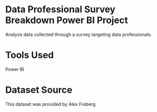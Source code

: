 # Data Professional Survey Breakdown Power BI Project
Analyze data collected through a survey targeting data professionals.

# Tools Used
Power BI

# Dataset Source
This dataset was provided by Alex Freberg
